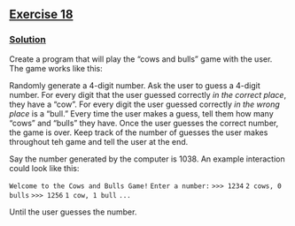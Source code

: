 ## [Exercise 18](https://www.practicepython.org/exercise/2014/07/05/18-cows-and-bulls.html)

### [Solution](https://www.practicepython.org/solution/2014/07/18/18-cows-and-bulls-solutions.html)

Create a program that will play the “cows and bulls” game with the user. The game works like this:

Randomly generate a 4-digit number. Ask the user to guess a 4-digit number. For every digit that the user guessed correctly *in the correct place*, they have a “cow”. For every digit the user guessed correctly *in the wrong place* is a “bull.” Every time the user makes a guess, tell them how many “cows” and “bulls” they have. Once the user guesses the correct number, the game is over. Keep track of the number of guesses the user makes throughout teh game and tell the user at the end.

Say the number generated by the computer is 1038. An example interaction could look like this:

  `Welcome to the Cows and Bulls Game!` 
  `Enter a number:`
  `>>> 1234`
  `2 cows, 0 bulls`
  `>>> 1256`
  `1 cow, 1 bull`
  `...`

Until the user guesses the number.